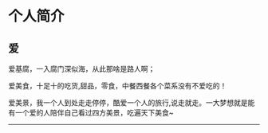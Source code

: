 
<html>
<body>
<h1>个人简介</h1>
<h2>爱</h2>
<p>
爱基腐，一入腐门深似海，从此那啥是路人啊；
</p>
<p>
爱美食，十足十的吃货,甜品，零食，中餐西餐各个菜系没有不爱吃的！
</p>
<p>
爱美景，我一个人到处走走停停，酷爱一个人的旅行,说走就走。一大梦想就是能有一个爱的人陪伴自己看过四方美景，吃遍天下美食~
</p>
<hr/>
</body>
</html>
